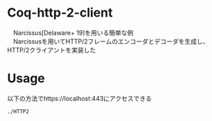 # Coq-http-2-client  
　Narcissus[Delaware+ 19]を用いる簡単な例  
　Narcissusを用いてHTTP/2フレームのエンコーダとデコーダを生成し、HTTP/2クライアントを実装した  
# Usage  
以下の方法でhttps://localhost:443にアクセスできる　　
```
./HTTP2
```
